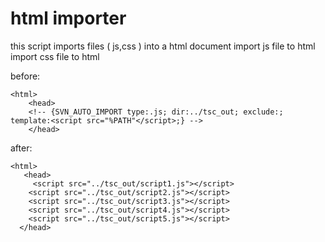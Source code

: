 # html importer
 this script imports files ( js,css ) into a html document
 import js file to html
 import css file to html


 before:

    <html>
        <head>
        <!-- {SVN_AUTO_IMPORT type:.js; dir:../tsc_out; exclude:; template:<script src="%PATH"</script>;} -->
        </head>
        
after:

    <html>
       <head>
         <script src="../tsc_out/script1.js"></script>
        <script src="../tsc_out/script2.js"></script>
        <script src="../tsc_out/script3.js"></script>
        <script src="../tsc_out/script4.js"></script>
        <script src="../tsc_out/script5.js"></script>
      </head>
